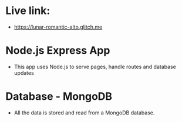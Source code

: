 # Live link:
- https://lunar-romantic-alto.glitch.me

# Node.js Express App
- This app uses Node.js to serve pages, handle routes and database updates

# Database - MongoDB
- All the data is stored and read from a MongoDB database.